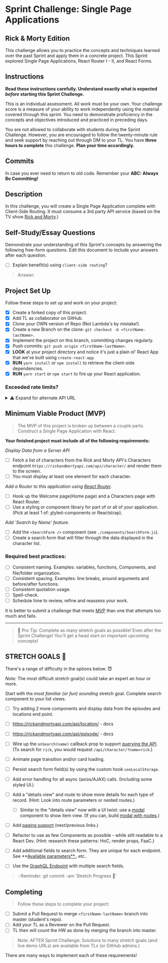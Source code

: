 # Sprint Challenge: Single Page Applications

## Rick & Morty Edition

This challenge allows you to practice the concepts and techniques learned over the past Sprint and apply them in a concrete project. This Sprint explored Single Page Applications, React Router I - II, and React Forms.

## Instructions

**Read these instructions carefully. Understand exactly what is expected _before_ starting this Sprint Challenge.**

This is an individual assessment. All work must be your own. Your challenge score is a measure of your ability to work independently using the material covered through this sprint. You need to demonstrate proficiency in the concepts and objectives introduced and practiced in preceding days.

You are not allowed to collaborate with students during the Sprint Challenge. However, you are encouraged to follow the twenty-minute rule and seek support by reaching out through DM to your TL.
You have **three hours to complete** this challenge. **Plan your time accordingly.**

## Commits

In case you ever need to return to old code. Remember your **ABC: Always Be Committing!**

## Description

In this challenge, you will create a Single Page Application complete with Client-Side Routing. It must consume a 3rd party API service (based on the TV show [Rick and Morty](https://rickandmortyapi.com/documentation).)

## Self-Study/Essay Questions

Demonstrate your understanding of this Sprint's concepts by answering the following free-form questions. Edit this document to include your answers after each question.

- [ ] Explain benefit(s) using `client-side routing`?

> Answer:

## Project Set Up

Follow these steps to set up and work on your project:

- [x] Create a forked copy of this project.
- [x] Add TL as collaborator on GitHub.
- [x] Clone your OWN version of Repo (Not Lambda's by mistake!).
- [x] Create a new Branch on the clone: `git checkout -b <firstName-lastName>`.
- [x] Implement the project on this branch, committing changes regularly.
- [x] Push commits: `git push origin <firstName-lastName>`.
- [x] **LOOK** at your project directory and notice it's just a plain ol' React App that we've built using `create-react-app`.
- [x] **RUN** `yarn install` or `npm install` to retrieve the client-side dependencies.
- [x] **RUN** `yarn start` or `npm start` to fire up your React application.

### Exceeded rate limits?

<details>
<summary>⚠️ Expand for alternate API URL</summary>

If the [main API service](https://rickandmortyapi.com/documentation) goes down, or you exceed rate limits, try the following URL:

**[Backup URL:](https://rick-api.herokuapp.com/api/)** `https://rick-api.herokuapp.com/api/`

You can still be locked out - watch your [chrome devtools' network panel](https://developers.google.com/web/tools/chrome-devtools/network/reference) to make sure you aren't making too many requests.

</details>

## Minimum Viable Product (MVP)

> The MVP of this project is broken up between a couple parts.
> Construct a Single Page Application with React.

**Your finished project must include all of the following requirements:**

_Display Data from a Server API_

- [ ] Fetch a list of characters from the Rick and Morty API's Characters endpoint *`https://rickandmortyapi.com/api/character/`* and render them to the screen.
- [ ] You must display at least one element for each character.

_Add a Router to this application using [React Router](https://reacttraining.com/react-router/web/guides/quick-start)._

- [ ] Hook up the Welcome page(Home page) and a Characters page with React Router.
- [ ] Use a styling or component library for part of or all of your application. (Pick at least 1 of: [s](https://react-bootstrap.github.io/)tyled-components or Reactstrap).

_Add 'Search by Name' feature._

- [ ] Add the `<SearchForm />` component (see `./components/SearchForm.js`).
- [ ] Create a search form that will filter through the data displayed in the character list.

### **Required best practices:**

- [ ] Consistent naming. Examples: variables, functions, Components, and file/folder organization.
- [ ] Consistent spacing. Examples: line breaks, around arguments and before/after functions.
- [ ] Consistent quotation usage.
- [ ] Spell-check.
- [ ] Schedule time to review, refine and reassess your work.

It is better to submit a challenge that meets [MVP](https://en.wikipedia.org/wiki/Minimum_viable_product) than one that attempts too much and fails.

---

> 🚀 Pro Tip: Complete as many stretch goals as possible! Even after the Sprint Challenge! You'll get a head start on important upcoming concepts!

## STRETCH GOALS 💪

There's a range of difficulty in the options below. 😈

_Note:_ The most difficult stretch goal(s) could take an expert an hour or more.

Start with the most _familiar (or fun) sounding_ stretch goal.
Complete search component to your list views.

- [ ] Try adding 2 more components and display data from the episodes and locations end point.
- [ ] https://rickandmortyapi.com/api/location/ - docs
- [ ] https://rickandmortyapi.com/api/episode/ - docs

- [ ] Wire up the `onSearch(name)` callback prop to support [querying the API](https://rickandmortyapi.com/documentation/#filter-characters). (To search for `rick`, you would request `/api/character/?name=rick`.)
- [ ] Animate page transition and/or card loading.
- [ ] Persist search form field(s) by using the custom hook `useLocalStorage`.
- [ ] Add error handling for all async (axios/AJAX) calls. (Including some styled UI.)
- [ ] Add a "details view" and route to show more details for each type of record. (Hint: Look into route parameters or nested routes.)
  - [ ] Similar to the "details view" now with a UI twist: use a [modal](https://react.semantic-ui.com/modules/modal/#variations-size) component to show item view. (If you can, build [modal with routes](https://codesandbox.io/s/react-router-modal-gallery-classes-example-z98l5).)
- [ ] Add [paging support](https://react.semantic-ui.com/addons/pagination/#types-pagination) (next/previous links.)
- [ ] Refactor to use as few Components as possible - while still readable to a React Dev. (Hint: research these patterns: HoC, render props, FaaC.)
- [ ] Add additional fields to search form. They are unique for each endpoint. See **[Available parameters**.](https://rickandmortyapi.com/documentation/#filter-characters), etc..
- [ ] Use the [GraphQL Endpoint](https://rickandmortyapi.com/documentation/#graphql) with multiple search fields.

> 💡Reminder: git commit -am 'Stretch Progress 💪'

## Completing

> Follow these steps to complete your project:

- [ ] Submit a Pull Request to merge `<firstName-lastName>` branch into master (student's repo).
- [ ] Add your TL as a Reviewer on the Pull Request.
- [ ] TL then will count the HW as done by merging the branch into master.

<!-- TLs: NOTE: use resources to coach, or share over zoom - avoid sharing entire solution folder. Share preview links if available. -->

> Note: AFTER Sprint Challenge: Solutions to many stretch goals (and live demo URLs) are available from TLs (or GitHub admins.)

There are many ways to implement each of these requirements!
